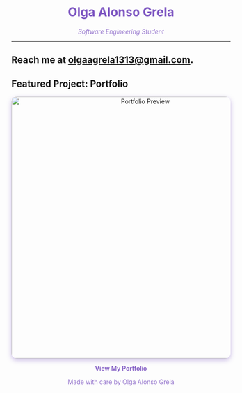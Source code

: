 <h1 align="center" style="color:#7e57c2;">Olga Alonso Grela</h1>
<p align="center" style="color:#9575cd; font-style: italic;">
  Software Engineering Student
</p>

---
Reach me at <a href="mailto:olgaagrela1313@gmail.com">olgaagrela1313@gmail.com</a>.
---

## Featured Project: Portfolio

<p align="center">
  <a href="https://yourusername.github.io/portfolio" target="_blank" rel="noopener">
    <img src="https://raw.githubusercontent.com/binbingus/portfolio/main/preview.png" alt="Portfolio Preview" width="600" style="border-radius: 12px; box-shadow: 0 4px 12px rgba(126, 87, 194, 0.4);" />
  </a>
</p>

<p align="center" style="font-weight: 600; color: #7e57c2;">
  <a href="https://binbingus.github.io/portfolio" target="_blank" rel="noopener" style="text-decoration: none; color: #7e57c2;">
    View My Portfolio
  </a>
</p>

<p align="center" style="color:#9575cd;">Made with care by Olga Alonso Grela</p>
